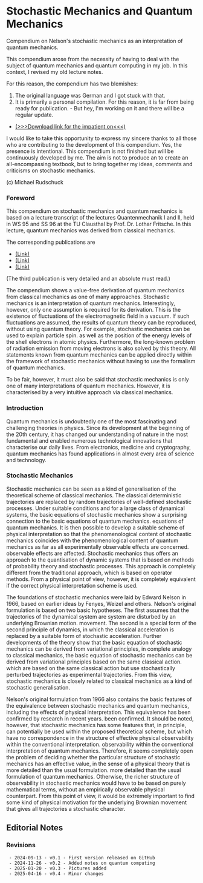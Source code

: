 # Stochastic Mechanics and Quantum Mechanics
Compendium on Nelson's stochastic mechanics as an interpretation of quantum mechanics.
                                          
This compendium arose from the necessity of having to deal with the subject of quantum mechanics and quantum computing in my job. In this context, I revised my old lecture notes.

For this reason, the compendium has two blemishes:

1. The original language was German and I got stuck with that.
2. It is primarily a personal compilation. For this reason, it is far from being ready for publication. - But hey, I'm working on it and there will be a regular update.

* [(>>>Download link for the impatient on<<<)](https://github.com/Rudschuck/Stochastic-Mechanics-and-Quantum-Mechanics/raw/main/Stochastische_Mechanik_und_Quantenmechanik_latest.pdf)


I would like to take this opportunity to express my sincere thanks to all those who are contributing to the development of this compendium. Yes, the presence is intentional. This compendium is not finished but will be continuously developed by me. The aim is not to produce an to create an all-encompassing textbook, but to bring together my ideas, comments and criticisms on stochastic mechanics. 


(c) Michael Rudschuck


### Foreword

This compendium on stochastic mechanics and quantum mechanics is based on a lecture transcript of the lectures Quantenmechanik I and II, held in WS 95 and SS 96 at the TU Clausthal by Prof. Dr. Lothar Fritsche. In this lecture, quantum mechanics was derived from classical mechanics.


The corresponding publications are


* [(Link)](https://arxiv.org/abs/0912.3442)
* [(Link)](https://www.researchgate.net/figure/Spin-effective-components-of-the-quivering-motion_fig3_45890773)
* [(Link)](https://www.karlsruher-physikkurs.de/download/qm_wo_obs_2.pdf)

(The third publication is very detailed and an absolute must read.)

The compendium shows a value-free derivation of quantum mechanics from classical mechanics as one of many approaches. 
Stochastic mechanics is an interpretation of quantum mechanics. 
Interestingly, however, only one assumption is required for its derivation. This is the existence of fluctuations of the electromagnetic field in a vacuum. If such fluctuations are assumed, the results of quantum theory can be reproduced, without using quantum theory. For example, stochastic mechanics can be used to explain particle spin. 
as well as the position of the energy levels of the shell electrons in atomic physics. Furthermore, the long-known problem of radiation emission from moving electrons is also solved by this theory. All statements known from quantum mechanics can be applied directly within the framework of 
stochastic mechanics without having to use the formalism of quantum mechanics. 

To be fair, however, it must also be said that stochastic mechanics is only one of many interpretations of quantum mechanics. However, it is characterised by a very intuitive approach via classical mechanics.

### Introduction 

Quantum mechanics is undoubtedly one of the most fascinating and challenging theories in physics. Since its development at the beginning of the 20th century, it has changed our understanding of nature in the most fundamental and enabled numerous technological innovations that characterise our daily lives. From electronics, medicine and cryptography, quantum mechanics has found applications in almost every area of science and technology. 


### Stochastic Mechanics

Stochastic mechanics can be seen as a kind of generalisation of the theoretical scheme of classical mechanics. The classical deterministic trajectories are replaced by random trajectories of well-defined stochastic processes. Under suitable conditions and for a large class of dynamical systems, the basic equations of stochastic mechanics show a surprising connection to the basic equations of quantum mechanics. equations of quantum mechanics. It is then possible to develop a suitable scheme of physical interpretation so that the phenomenological content of stochastic mechanics coincides with the phenomenological content of quantum mechanics as far as all experimentally observable effects are concerned. observable effects are affected. Stochastic mechanics thus offers an approach to the quantisation of dynamic systems that is based on methods of probability theory and stochastic processes. This approach is completely different from the traditional approach, which is based on operator methods. From a physical point of view, however, it is completely equivalent if the correct physical interpretation scheme is used.


The foundations of stochastic mechanics were laid by Edward Nelson in 1966, based on earlier ideas by Fenyes, Weizel and others. Nelson's original formulation is based on two basic hypotheses. The first assumes that the trajectories of the dynamical system are system are disturbed by an underlying Brownian motion. movement. The second is a special form of the second principle of dynamics, in which the classical acceleration is replaced by a suitable form of stochastic acceleration. Further developments of the theory show that the basic equation of stochastic mechanics can be derived from variational principles, in complete analogy to classical mechanics, the basic equation of stochastic mechanics can be derived from variational principles based on the same classical action. which are based on the same classical action but use stochastically perturbed trajectories as experimental trajectories. From this view, stochastic mechanics is closely related to classical mechanics as a kind of stochastic generalisation.

Nelson's original formulation from 1966 also contains the basic features of the equivalence between stochastic mechanics and quantum mechanics, including the effects of physical interpretation. This equivalence has been confirmed by research in recent years. been confirmed. It should be noted, however, that stochastic mechanics has some features that, in principle, can potentially be used within the proposed theoretical scheme, but which have no correspondence in the structure of effective physical observability within the conventional interpretation. observability within the conventional interpretation of quantum mechanics. Therefore, it seems completely open the problem of deciding whether the particular structure of stochastic mechanics has an effective value, in the sense of a physical theory that is more detailed than the usual formulation. more detailed than the usual formulation of quantum mechanics. Otherwise, the richer structure of observability in stochastic mechanics would have to be based on purely mathematical terms, without an empirically observable physical counterpart. From this point of view, it would be extremely important to find some kind of physical motivation for the underlying Brownian movement that gives all trajectories a stochastic character.

## Editorial Notes

### Revisions

     - 2024-09-13 - v0.1 - First version released on GitHub
     - 2024-11-26 - v0.2 - Added notes on quantum computing
     - 2025-01-20 - v0.3 - Pictures added
     - 2025-04-16 - v0.4 - Minor changes
